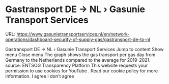 # Gastransport DE -> NL › Gasunie Transport Services

URL: https://www.gasunietransportservices.nl/en/network-operations/dashboard-security-of-supply-gas/gastransport-de-to-nl

Gastransport DE -> NL › Gasunie Transport Services
Jump to content
Show menu
Close menu
The graph shows the
gas
transport per
gas day
from Germany to the Netherlands compared to the average for 2019-2021.
source:
ENTSOG Transparency Platform
This website requests your permission to use cookies for
YouTube
. Read our
cookie policy
for more information.
I agree
I don't agree